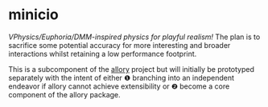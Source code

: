 # minicio
_VPhysics/Euphoria/DMM-inspired physics for playful realism!_ The plan is to sacrifice some potential accuracy for more interesting and broader interactions whilst retaining a low performance footprint. 

This is a subcomponent of the [allory](https://github.com/pocketrice/allory) project but will initially be prototyped separately with the intent of either ❶ branching into an independent endeavor if allory cannot achieve extensibility or ❷ become a core component of the allory package.
